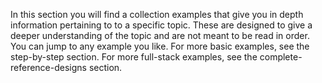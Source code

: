 In this section you will find a collection examples that give you in depth information pertaining to to a specific topic. These are designed to give a deeper understanding of the topic and are not meant to be read in order. You can jump to any example you like. For more basic examples, see the step-by-step section. For more full-stack examples, see the complete-reference-designs section.